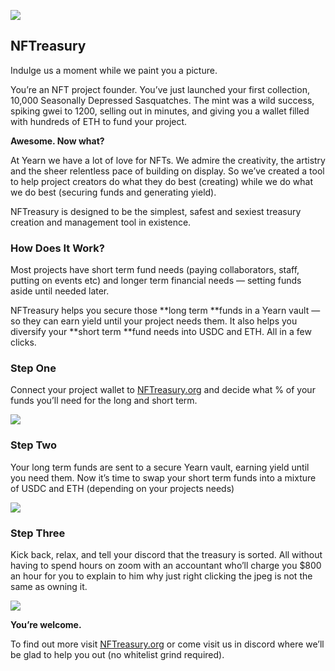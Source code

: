 
![](https://cdn-images-1.medium.com/max/6000/1*Fra7MblZLlnAOPQxyJUdmQ.png)

## NFTreasury

Indulge us a moment while we paint you a picture.

You’re an NFT project founder. You’ve just launched your first collection, 10,000 Seasonally Depressed Sasquatches. The mint was a wild success, spiking gwei to 1200, selling out in minutes, and giving you a wallet filled with hundreds of ETH to fund your project.

**Awesome. Now what?**

At Yearn we have a lot of love for NFTs. We admire the creativity, the artistry and the sheer relentless pace of building on display. So we’ve created a tool to help project creators do what they do best (creating) while we do what we do best (securing funds and generating yield).

NFTreasury is designed to be the simplest, safest and sexiest treasury creation and management tool in existence.

### **How Does It Work?**

Most projects have short term fund needs (paying collaborators, staff, putting on events etc) and longer term financial needs — setting funds aside until needed later.

NFTreasury helps you secure those **long term **funds in a Yearn vault — so they can earn yield until your project needs them. It also helps you diversify your **short term **fund needs into USDC and ETH. All in a few clicks.

### **Step One**

Connect your project wallet to [NFTreasury.org](http://www.nftreasury.org) and decide what % of your funds you’ll need for the long and short term.

![](https://cdn-images-1.medium.com/max/3220/1*dIN5e1DhMkdueCA25NvOoQ.png)

### **Step Two**

Your long term funds are sent to a secure Yearn vault, earning yield until you need them. Now it’s time to swap your short term funds into a mixture of USDC and ETH (depending on your projects needs)

![](https://cdn-images-1.medium.com/max/3216/1*Jzpn6SlODSiXIj-KLaxPTQ.png)

### **Step Three**

Kick back, relax, and tell your discord that the treasury is sorted. All without having to spend hours on zoom with an accountant who’ll charge you $800 an hour for you to explain to him why just right clicking the jpeg is not the same as owning it.

![](https://cdn-images-1.medium.com/max/3840/1*1N-SzztoDGjncW8XKfjx5Q.png)

**You’re welcome.**

To find out more visit [NFTreasury.org](http://www.nftreasury.org) or come visit us in discord where we’ll be glad to help you out (no whitelist grind required).
